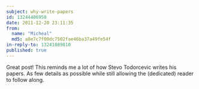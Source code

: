 ```yaml
---
subject: why-write-papers
id: 13244406950
date: 2011-12-20 23:11:35
from:
  name: "Micheal"
  md5: a8e7c7f00dc7502fae46ba37a49fe54f
in-reply-to: 13241889810
published: true
---
```

Great post! This reminds me a lot of how Stevo Todorcevic writes his papers. As few details as possible while still allowing the (dedicated) reader to follow along.
